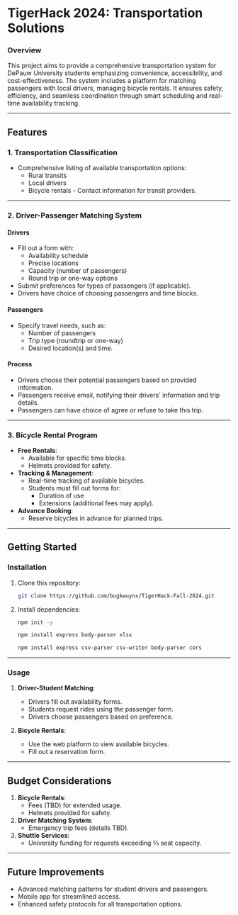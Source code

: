 # **TigerHack 2024: Transportation Solutions**

### **Overview**
This project aims to provide a comprehensive transportation system for DePauw University students emphasizing convenience, accessibility, and cost-effectiveness. The system includes a platform for matching passengers with local drivers, managing bicycle rentals. It ensures safety, efficiency, and seamless coordination through smart scheduling and real-time availability tracking.

---

## **Features**

### 1. **Transportation Classification**
   - Comprehensive listing of available transportation options:
     - Rural transits
     - Local drivers
     - Bicycle rentals
    - Contact information for transit providers.

---

### 2. **Driver-Passenger Matching System**
#### **Drivers**
- Fill out a form with:
  - Availability schedule
  - Precise locations
  - Capacity (number of passengers)
  - Round trip or one-way options
- Submit preferences for types of passengers (if applicable).
- Drivers have choice of choosing passengers and time blocks.

#### **Passengers**
- Specify travel needs, such as:
  - Number of passengers
  - Trip type (roundtrip or one-way)
  - Desired location(s) and time.

#### **Process**
- Drivers choose their potential passengers based on provided information.
- Passengers receive email, notifying their drivers' information and trip details.
- Passengers can have choice of agree or refuse to take this trip.
---

### 3. **Bicycle Rental Program**
- **Free Rentals**:
  - Available for specific time blocks.
  - Helmets provided for safety.
- **Tracking & Management**:
  - Real-time tracking of available bicycles.
  - Students must fill out forms for:
    - Duration of use
    - Extensions (additional fees may apply).
- **Advance Booking**:
  - Reserve bicycles in advance for planned trips.

---

## **Getting Started**

### **Installation**
1. Clone this repository:
   ```bash
   git clone https://github.com/bugkwuynx/TigerHack-Fall-2024.git
   ```
2. Install dependencies:
   ```bash
   npm init -y
   ```
   ```bash
   npm install express body-parser xlsx
   ```
   ```bash
   npm install express csv-parser csv-writer body-parser cors
---

### **Usage**
1. **Driver-Student Matching**:
   - Drivers fill out availability forms.
   - Students request rides using the passenger form.
   - Drivers choose passengers based on preference. 

2. **Bicycle Rentals**:
   - Use the web platform to view available bicycles.
   - Fill out a reservation form.

---

## **Budget Considerations**
1. **Bicycle Rentals**:
   - Fees (TBD) for extended usage.
   - Helmets provided for safety.
2. **Driver Matching System**:
   - Emergency trip fees (details TBD).
3. **Shuttle Services**:
   - University funding for requests exceeding ⅔ seat capacity.

---

## **Future Improvements**
- Advanced matching patterns for student drivers and passengers.
- Mobile app for streamlined access.
- Enhanced safety protocols for all transportation options.

